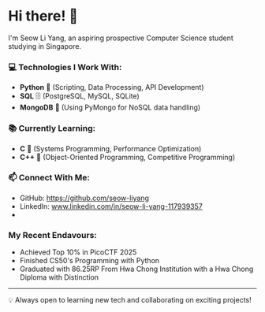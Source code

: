 # Hi there! 👋  

I'm Seow Li Yang, an aspiring prospective Computer Science student studying in Singapore.


### 💻 Technologies I Work With:
- **Python** 🐍 (Scripting, Data Processing, API Development)
- **SQL** 🗄️ (PostgreSQL, MySQL, SQLite)
- **MongoDB** 🍃 (Using PyMongo for NoSQL data handling)

### 📚 Currently Learning:
- **C** 🔧 (Systems Programming, Performance Optimization)
- **C++** 🚀 (Object-Oriented Programming, Competitive Programming)

### 📫 Connect With Me:
- GitHub: https://github.com/seow-liyang
- LinkedIn: www.linkedin.com/in/seow-li-yang-117939357
- 

### My Recent Endavours:
- Achieved Top 10% in PicoCTF 2025
- Finished CS50's Programming with Python
- Graduated with 86.25RP From Hwa Chong Institution with a Hwa Chong Diploma with Distinction
---

💡 Always open to learning new tech and collaborating on exciting projects!  
